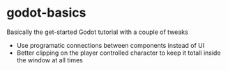 # godot-basics

Basically the get-started Godot tutorial with a couple of tweaks

 * Use programatic connections between components instead of UI
 * Better clipping on the player controlled character to keep it totall inside the window at all times